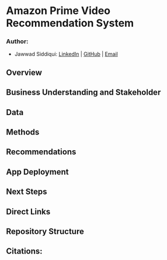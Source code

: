 # Amazon Prime Video Recommendation System

### Author:
- Jawwad Siddiqui:
[LinkedIn](https://www.linkedin.com/in/jsiddiqui85/) |
[GitHub](https://github.com/jsiddiqui85) |
[Email](jsiddiqui85@gmail.com)

## Overview 

## Business Understanding and Stakeholder

## Data

## Methods

## Recommendations

## App Deployment

## Next Steps

## Direct Links

## Repository Structure

## Citations:
